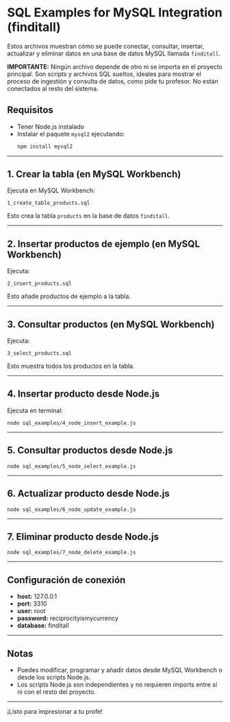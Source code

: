 # SQL Examples for MySQL Integration (finditall)

Estos archivos muestran cómo se puede conectar, consultar, insertar, actualizar y eliminar datos en una base de datos MySQL llamada `finditall`.

**IMPORTANTE:** Ningún archivo depende de otro ni se importa en el proyecto principal. Son scripts y archivos SQL sueltos, ideales para mostrar el proceso de ingestión y consulta de datos, como pide tu profesor. No están conectados al resto del sistema.

## Requisitos
- Tener Node.js instalado
- Instalar el paquete `mysql2` ejecutando:
  ```sh
  npm install mysql2
  ```

---

## 1. Crear la tabla (en MySQL Workbench)

Ejecuta en MySQL Workbench:

```
1_create_table_products.sql
```

Esto crea la tabla `products` en la base de datos `finditall`.

---

## 2. Insertar productos de ejemplo (en MySQL Workbench)

Ejecuta:

```
2_insert_products.sql
```

Esto añade productos de ejemplo a la tabla.

---

## 3. Consultar productos (en MySQL Workbench)

Ejecuta:

```
3_select_products.sql
```

Esto muestra todos los productos en la tabla.

---

## 4. Insertar producto desde Node.js

Ejecuta en terminal:

```
node sql_examples/4_node_insert_example.js
```

---

## 5. Consultar productos desde Node.js

```
node sql_examples/5_node_select_example.js
```

---

## 6. Actualizar producto desde Node.js

```
node sql_examples/6_node_update_example.js
```

---

## 7. Eliminar producto desde Node.js

```
node sql_examples/7_node_delete_example.js
```

---

## Configuración de conexión

- **host:** 127.0.0.1
- **port:** 3310
- **user:** root
- **password:** reciprocityismycurrency
- **database:** finditall

---

## Notas
- Puedes modificar, programar y añadir datos desde MySQL Workbench o desde los scripts Node.js.
- Los scripts Node.js son independientes y no requieren imports entre sí ni con el resto del proyecto.

---

¡Listo para impresionar a tu profe!

